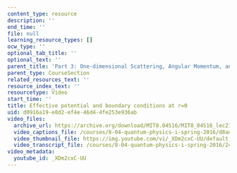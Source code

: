 ```yaml
---
content_type: resource
description: ''
end_time: ''
file: null
learning_resource_types: []
ocw_type: ''
optional_tab_title: ''
optional_text: ''
parent_title: 'Part 3: One-dimensional Scattering, Angular Momentum, and Central Potentials'
parent_type: CourseSection
related_resources_text: ''
resource_index_text: ''
resourcetype: Video
start_time: ''
title: Effective potential and boundary conditions at r=0
uid: d0916a19-e8d2-ef4e-46d4-4fe253e936ab
video_files:
  archive_url: https://archive.org/download/MIT8.04S16/MIT8_04S16_lec21_s3_300k.mp4
  video_captions_file: /courses/8-04-quantum-physics-i-spring-2016/d8ad9b9577125d968346d8d4a56f71ea_XDm2cxC-UU.vtt
  video_thumbnail_file: https://img.youtube.com/vi/_XDm2cxC-UU/default.jpg
  video_transcript_file: /courses/8-04-quantum-physics-i-spring-2016/24f5ce761b2d78b0a3edcf077998bdd5_XDm2cxC-UU.pdf
video_metadata:
  youtube_id: _XDm2cxC-UU
---
```

